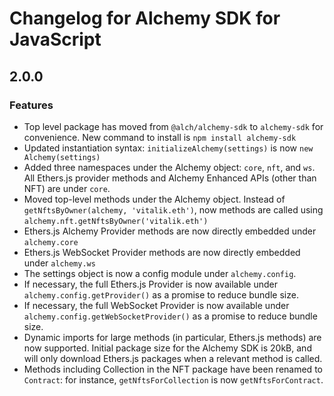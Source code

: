 # Changelog for Alchemy SDK for JavaScript
<!--LATEST=2.0.0-->
<!--ENTRYINSERT-->

## 2.0.0

### Features
* Top level package has moved from `@alch/alchemy-sdk` to `alchemy-sdk` for convenience. New command to install is `npm install alchemy-sdk`
* Updated instantiation syntax: `initializeAlchemy(settings)` is now `new Alchemy(settings)`
* Added three namespaces under the Alchemy object: `core`, `nft`, and `ws`. All Ethers.js provider methods and Alchemy Enhanced APIs (other than NFT) are under `core`.
* Moved top-level methods under the Alchemy object. Instead of `getNftsByOwner(alchemy, 'vitalik.eth')`, now methods are called using `alchemy.nft.getNftsByOwner('vitalik.eth')`
* Ethers.js Alchemy Provider methods are now directly embedded under `alchemy.core`
* Ethers.js WebSocket Provider methods are now directly embedded under `alchemy.ws`
* The settings object is now a config module under `alchemy.config`.
* If necessary, the full Ethers.js Provider is now available under `alchemy.config.getProvider()` as a promise to reduce bundle size.
* If necessary, the full WebSocket Provider is now available under `alchemy.config.getWebSocketProvider()` as a promise to reduce bundle size.
* Dynamic imports for large methods (in particular, Ethers.js methods) are now supported. Initial package size for the Alchemy SDK is 20kB, and will only download Ethers.js packages when a relevant method is called.
* Methods including Collection in the NFT package have been renamed to `Contract`: for instance, `getNftsForCollection` is now `getNftsForContract`.
